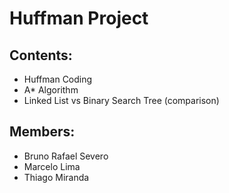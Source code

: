 # Huffman Project

## Contents:
* Huffman Coding
* A* Algorithm
* Linked List vs Binary Search Tree (comparison)

## Members:
* Bruno Rafael Severo
* Marcelo Lima
* Thiago Miranda